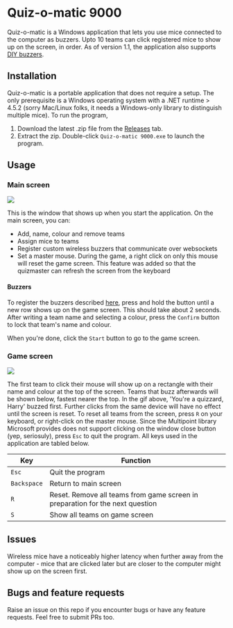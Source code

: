# Quiz-o-matic 9000
Quiz-o-matic is a Windows application that lets you use mice connected to the computer as buzzers. Upto 10 teams can click registered mice to show up on the screen, in order. As of version 1.1, the application also supports [DIY buzzers](https://hackaday.io/project/158010-quiz-o-matic-wireless-buzzers).

## Installation
Quiz-o-matic is a portable application that does not require a setup. The only prerequisite is a Windows operating system with a .NET runtime > 4.5.2 (sorry Mac/Linux folks, it needs a Windows-only library to distinguish multiple mice). To run the program,

1. Download the latest .zip file from the [Releases](https://github.com/kabir-plod/Quiz-o-matic-9000/releases) tab.
2. Extract the zip. Double-click `Quiz-o-matic 9000.exe` to launch the program.

## Usage
### Main screen

![](https://zippy.gfycat.com/BlankOilyGreatdane.gif)

This is the window that shows up when you start the application.
On the main screen, you can:
- Add, name, colour and remove teams
- Assign mice to teams
- Register custom wireless buzzers that communicate over websockets
- Set a master mouse. During the game, a right click on only this mouse will reset the game screen. This feature was added so that the quizmaster can refresh the screen from the keyboard

#### Buzzers
To register the buzzers described [here](https://hackaday.io/project/158010-quiz-o-matic-wireless-buzzers), press and hold the button until a new row shows up on the game screen. This should take about 2 seconds. After writing a team name and selecting a colour, press the `Confirm` button to lock that team's name and colour.


When you're done, click the `Start` button to go to the game screen.

### Game screen

![](https://zippy.gfycat.com/LegalDeliciousBustard.gif)

The first team to click their mouse will show up on a rectangle with their name and colour at the top of the screen. Teams that buzz afterwards will be shown below, fastest nearer the top. In the gif above, 'You're a quizzard, Harry' buzzed first. Further clicks from the same device will have no effect until the screen is reset.
To reset all teams from the screen, press `R` on your keyboard, or right-click on the master mouse.
Since the Multipoint library Microsoft provides does not support clicking on the window close button (yep, seriosuly), press `Esc` to quit the program. All keys used in the application are tabled below.

|Key|Function|
|---|--------|
|`Esc`|Quit the program|
|`Backspace`|Return to main screen|
|`R`|Reset. Remove all teams from game screen in preparation for the next question|
|`S`|Show all teams on game screen|

## Issues
Wireless mice have a noticeably higher latency when further away from the computer - mice that are clicked later but are closer to the computer might show up on the screen first.

## Bugs and feature requests
Raise an issue on this repo if you encounter bugs or have any feature requests. Feel free to submit PRs too.
